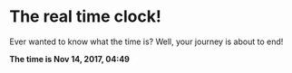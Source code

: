 # The real time clock!

Ever wanted to know what the time is? Well, your journey is about to end!

**The time is Nov 14, 2017, 04:49**